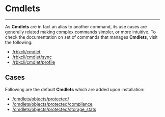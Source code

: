 
# Cmdlets
---
As **Cmdlets** are in fact an alias to another command, its use cases are generally related making complex commands simpler, or more intuitive.
To check the documentation on set of commands that manages **Cmdlets**, visit the following:
 - [/rbkcli/cmdlet](rbkcli_cmdlet.md)
 - [/rbkcli/cmdlet/sync](rbkcli_cmdlet_sync.md)
 - [/rbkcli/cmdlet/profile](rbkcli_cmdlet_profile.md)

## Cases
Following are the default **Cmdlets** which are added upon installation:
 - [/cmdlets/objects/protected/](cmdlets_objects_protected.md)
 - [/cmdlets/objects/protected/compliance](cmdlets_objects_protected_compliance.md)
 - [/cmdlets/objects/protected/storage_stats](cmdlets_objects_protected_storage_stats.md)
